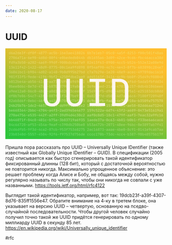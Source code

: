```yaml
---
date: 2020-08-17
---
```


# UUID

![UUID](uuid.jpeg "UUID")

Пришла пора рассказать про UUID – Universally Unique IDentifier (также известный как Globally Unique IDentifier – GUID).
В спецификации (2005 год) описывается как быстро сгенерировать такой идентификатор фиксированный длинны (128 бит), который с достаточной вероятностью не повторится никогда.
Максимально упрощенное объяснение: это решает проблему когда Алисе и Бобу, не общаясь между собой, нужно регулярно называть по числу так, чтобы они никогда не совпали с уже названными.
https://tools.ietf.org/html/rfc4122

Выглядит такой идентификатор, например, вот так: 19dcb23f-a39f-4307-8d76-835ff1556e47.
Обратите внимание на 4-ку в третем блоке, она указывает на версию UUID – четвертую, основанную на пседво-случайной последовательности.
Чтобы другой человек случайно получил точно такой же UUID придётся генерировать по одному миллиарду UUID в секунду 85 лет.
https://en.wikipedia.org/wiki/Universally_unique_identifier

#rfc
